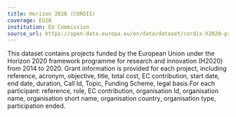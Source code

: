 ```yaml
---
title: Horizon 2020 (CORDIS)
coverage: EU28
institution: EU Commission
source_url: https://open-data.europa.eu/en/data/dataset/cordis-h2020-projects
---
```

This dataset contains projects funded by the European Union under the Horizon 2020 framework programme for research and innovation (H2020) from 2014 to 2020. Grant information is provided for each project, including reference, acronym, objective, title, total cost, EC contribution, start date, end date, duration, Call Id, Topic, Funding Scheme, legal basis.For each participant: reference, role, EC contribution, organisation Id, organisation name, organisation short name, organisation country, organisation type, participation ended.
